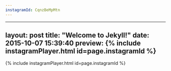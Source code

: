 ```yaml
---
instagramId: CqnzBeMpMtn
---
```


---
layout: post
title:  "Welcome to Jekyll!"
date:   2015-10-07 15:39:40
preview: {% include instagramPlayer.html id=page.instagramId %}
---

{% include instagramPlayer.html id=page.instagramId %}



